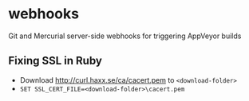 webhooks
========

Git and Mercurial server-side webhooks for triggering AppVeyor builds

## Fixing SSL in Ruby
- Download http://curl.haxx.se/ca/cacert.pem to `<download-folder>`
- `SET SSL_CERT_FILE=<download-folder>\cacert.pem`

